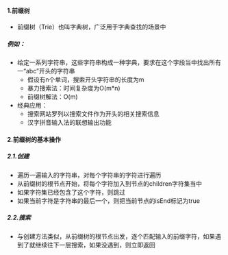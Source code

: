 #### 1.前缀树

- 前缀树（Trie）也叫字典树，广泛用于字典查找的场景中

##### 例如：

- 给定一系列字符串，这些字符串构成一种字典，要求在这个字段当中找出所有一“abc”开头的字符串
  - 假设有n个单词，搜索开头字符串的长度为m
  - 暴力搜索法：时间复杂度为O(m*n)
  - 前缀树解法：O(m)
- 经典应用：
  - 搜索网站罗列以搜索文件作为开头的相关搜索信息
  - 汉字拼音输入法的联想输出功能

#### 2.前缀树的基本操作

##### 2.1.创建

- 遍历一遍输入的字符串，对每个字符串的字符进行遍历
- 从前缀树的根节点开始，将每个字符加入到节点的children字符集当中
- 如果字符集已经包含了这个字符，则跳过
- 如果当前字符是字符串的最后一个，则把当前节点的isEnd标记为true

##### 2.2.搜索

- 与创建方法类似，从前缀树的根节点出发，逐个匹配输入的前缀字符，如果遇到了就继续往下一层搜索，如果没遇到，则立即返回





















